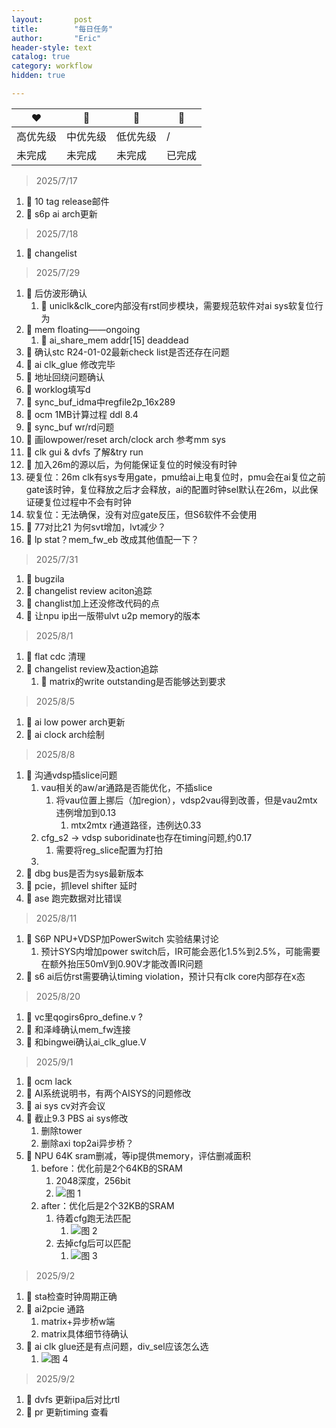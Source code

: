 ```yaml
---
layout:       post
title:        "每日任务"
author:       "Eric"
header-style: text
catalog: true
category: workflow
hidden: true

---
```



❤️|💛|💙|💚|
--|--|--|--
高优先级|中优先级|低优先级|/
未完成|未完成|未完成|已完成


> 2025/7/17  
1. 💚 10 tag release邮件
2. 💚 s6p ai arch更新  

> 2025/7/18  
1. 💚 changelist  

> 2025/7/29  
1. 💚 后仿波形确认
   1. 💚 uniclk&clk_core内部没有rst同步模块，需要规范软件对ai sys软复位行为
2. 💚 mem floating——ongoing
   1. 💚 ai_share_mem addr[15] deaddead
3. 💚 确认stc R24-01-02最新check list是否还存在问题
4. 💚 ai clk_glue 修改完毕 
5. 💚 地址回绕问题确认
6. 💚 worklog填写d 
7. 💚 sync_buf_idma中regfile2p_16x289
8. 💚 ocm 1MB计算过程 ddl 8.4
9.  🔵 sync_buf wr/rd问题
10. 🔵 画lowpower/reset arch/clock arch 参考mm sys 
11. 🔵 clk gui & dvfs 了解&try run
12. 💚 加入26m的源以后，为何能保证复位的时候没有时钟
   1. 硬复位：26m clk有sys专用gate，pmu给ai上电复位时，pmu会在ai复位之前gate该时钟，复位释放之后才会释放，ai的配置时钟sel默认在26m，以此保证硬复位过程中不会有时钟
   2. 软复位：无法确保，没有对应gate反压，但S6软件不会使用
13. 💚 77对比21 为何svt增加，lvt减少？
14. 💚 lp stat？mem_fw_eb 改成其他值配一下？

> 2025/7/31
1. 💚 bugzila  
2. 💚 changelist review aciton追踪  
2. 💚 changlist加上还没修改代码的点
3. 💚 让npu ip出一版带ulvt u2p memory的版本

> 2025/8/1
1. 💚 flat cdc  清理
2. 💚 changelist review及action追踪
   1. 💚 matrix的write outstanding是否能够达到要求

> 2025/8/5
1. 💚 ai low power arch更新
2.  💚 ai clock arch绘制

> 2025/8/8
1. 💚 沟通vdsp插slice问题
   1. vau相关的aw/ar通路是否能优化，不插slice
      1. 将vau位置上挪后（加region），vdsp2vau得到改善，但是vau2mtx 违例增加到0.13
         1. mtx2mtx r通道路径，违例达0.33
   2. cfg_s2 -> vdsp suboridinate也存在timing问题,约0.17
      1. 需要将reg_slice配置为打拍
   3. 
2. 💚 dbg bus是否为sys最新版本 
3. 💚 pcie，抓level shifter 延时
4. 💚 ase 跑完数据对比错误

> 2025/8/11
1. 💚 S6P NPU+VDSP加PowerSwitch 实验结果讨论
   1. 预计SYS内增加power switch后，IR可能会恶化1.5%到2.5%，可能需要在额外抬压50mV到0.90V才能改善IR问题
2. 💚 s6 ai后仿rst需要确认timing violation，预计只有clk core内部存在x态

> 2025/8/20
1. 💙 vc里qogirs6pro_define.v ?
2. 💚 和泽峰确认mem_fw连接
3. 💚 和bingwei确认ai_clk_glue.V


> 2025/9/1
1. 💛 ocm lack
2. 💚 AI系统说明书，有两个AISYS的问题修改
3. 💚 ai sys cv对齐会议
4. 💛 截止9.3 PBS ai sys修改
   1. 删除tower
   2. 删除axi top2ai异步桥？
5. 💙 NPU 64K sram删减，等ip提供memory，评估删减面积
   1. before：优化前是2个64KB的SRAM
      1. 2048深度，256bit
      2. ![图 1](https://cdn.jsdelivr.net/gh/skycity11/picture@master/pic/d0f6431d4b21f3753384cb3cdb344801639a4b1f9553297945a4e10843e756d1.png)  
   2. after：优化后是2个32KB的SRAM
      1. 待着cfg跑无法匹配
         1. ![图 2](https://cdn.jsdelivr.net/gh/skycity11/picture@master/pic/607ee07f7a61af83dd5c9bf9bc1b2950f86904f66755bca2a61914cbd3330633.png) 
      2. 去掉cfg后可以匹配
         1. ![图 3](https://cdn.jsdelivr.net/gh/skycity11/picture@master/pic/1d41551bfc81a2b5166787c6a0cccbd32418a55d15da87c1d10c5bb816639611.png)  
 
> 2025/9/2
1. 💛 sta检查时钟周期正确
2. 💛 ai2pcie 通路
   1.  matrix+异步桥w端
   2.  matrix具体细节待确认
3. 💚 ai clk glue还是有点问题，div_sel应该怎么选
    1.  ![图 4](https://cdn.jsdelivr.net/gh/skycity11/picture@master/pic/1e263fedcc688a0b1e2ebc3c7db153f731d9208144ef384f9b57b25d77d8f6b2.png)  

> 2025/9/2
1. 💛 dvfs 更新ipa后对比rtl
2. 💛 pr 更新timing 查看
